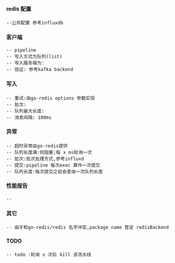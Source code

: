 #### redis 配置
    --公共配置 参考influxdb

#### 客户端
    -- pipeline
    -- 写入方式为队列(list)
    -- 写入服务端为: 
    -- 验证: 参考kafka backend
    
#### 写入
    -- 重试:由go-redis options 参数实现
    -- 批次:
    -- 队列最大长度:
    -- 消息间隔: 100ms

#### 异常
    -- 超时异常由go-redis提供
    -- 队列长度满:则阻塞;每 x ms轮询一次    
    -- 批次:批次处理方式,参考influxd
    -- 提交:pipeline 每次exec 算作一次提交
    -- 队列长度:每次提交之前会查询一次队列长度
    
#### 性能报告
    -- 

#### 其它
    -- 由于和go-redis/redis 名字冲突,package name 暂定 redisBackend

#### TODO
    -- todo :轮询 x 次后 kill 该流水线

